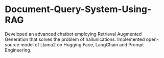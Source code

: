 # Document-Query-System-Using-RAG
Developed an advanced chatbot employing Retrieval Augmented Generation that solves the problem of hallunications.
Implemented open-source model of Llama2 on Hugging Face, LangChain and Prompt Engineering.
